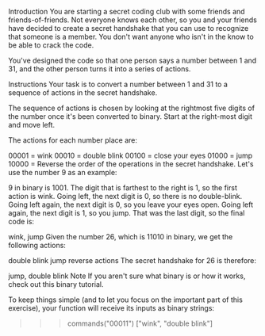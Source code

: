 Introduction
You are starting a secret coding club with some friends and friends-of-friends. Not everyone knows each other, so you and your friends have decided to create a secret handshake that you can use to recognize that someone is a member. You don't want anyone who isn't in the know to be able to crack the code.

You've designed the code so that one person says a number between 1 and 31, and the other person turns it into a series of actions.

Instructions
Your task is to convert a number between 1 and 31 to a sequence of actions in the secret handshake.

The sequence of actions is chosen by looking at the rightmost five digits of the number once it's been converted to binary. Start at the right-most digit and move left.

The actions for each number place are:

00001 = wink
00010 = double blink
00100 = close your eyes
01000 = jump
10000 = Reverse the order of the operations in the secret handshake.
Let's use the number 9 as an example:

9 in binary is 1001.
The digit that is farthest to the right is 1, so the first action is wink.
Going left, the next digit is 0, so there is no double-blink.
Going left again, the next digit is 0, so you leave your eyes open.
Going left again, the next digit is 1, so you jump.
That was the last digit, so the final code is:

wink, jump
Given the number 26, which is 11010 in binary, we get the following actions:

double blink
jump
reverse actions
The secret handshake for 26 is therefore:

jump, double blink
Note
If you aren't sure what binary is or how it works, check out this binary tutorial.

To keep things simple (and to let you focus on the important part of this exercise), your function will receive its inputs as binary strings:

>>> commands("00011")
["wink", "double blink"]